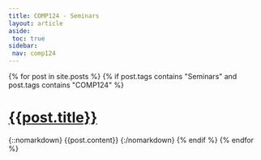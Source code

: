 ```yaml
---
title: COMP124 - Seminars
layout: article
aside:
 toc: true
sidebar:
 nav: comp124
---
```

{% for post in site.posts %}
{% if post.tags contains "Seminars" and post.tags contains "COMP124" %}
# [{{post.title}}]({{site.baseurl}}{{post.url}})
{::nomarkdown}
{{post.content}}
{:/nomarkdown}
{% endif %}
{% endfor %}
